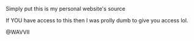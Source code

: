Simply put this is my personal website's source 

If YOU have access to this then I was prolly dumb to give you access lol.

@WAVVII
